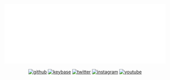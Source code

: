 <!-- this svg+css thing is pretty much stolen from https://github.com/sindresorhus/css-in-readme-like-wat -->
<br>
<div align="center">
  <a href="https://github.com/vladdeSV/vladdeSV/blob/master/resource/header.svg">
    <!-- 
      this line references a file in my repo relative the my profile page.
      this means this image will not display correctly in the repo itself.
    -->
    <img src="https://raw.githubusercontent.com/vladdeSV/vladdeSV/master/resource/header.svg" alt="logo, coffee turned into code">
  </a>


[![github](https://img.shields.io/badge/vladdeSV-24292e?logo=github&logoColor=white)](https://github.com/vladdeSV)
[![keybase](https://img.shields.io/badge/vladdeSV-ff6f21?logo=keybase&logoColor=white)](https://keybase.io/vladdeSV)
[![twitter](https://img.shields.io/badge/@vladdeSV-1da1f2?logo=twitter&logoColor=fff)](https://twitter.com/vladdeSV)
[![instagram](https://img.shields.io/badge/vladdesv-ed4956?logo=instagram&logoColor=fff)](https://www.instagram.com/vladdesv/)
[![youtube](https://img.shields.io/badge/-vladde-ff6f21?logo=youtube&logoColor=white&color=ff0000)](https://www.youtube.com/channel/UC2rTBbXG_NwMVgtnSM0ErgQ)

</div>
<!-- end heading -->
